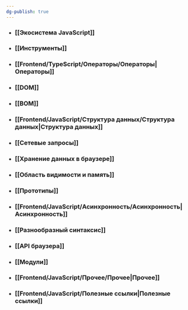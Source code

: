 ```yaml
---
dg-publish: true
---
```

- ### [[Экосистема JavaScript]]
- ### [[Инструменты]]
- ### [[Frontend/TypeScript/Операторы/Операторы|Операторы]]
- ### [[DOM]]
- ### [[BOM]]
- ### [[Frontend/JavaScript/Структура данных/Структура данных|Структура данных]]
- ### [[Сетевые запросы]]
- ### [[Хранение данных в браузере]]
- ### [[Область видимости и память]]
- ### [[Прототипы]]
- ### [[Frontend/JavaScript/Асинхронность/Асинхронность|Асинхронность]]
- ### [[Разнообразный синтаксис]]
- ### [[API браузера]]
- ### [[Модули]]
- ### [[Frontend/JavaScript/Прочее/Прочее|Прочее]]
- ### [[Frontend/JavaScript/Полезные ссылки|Полезные ссылки]]
